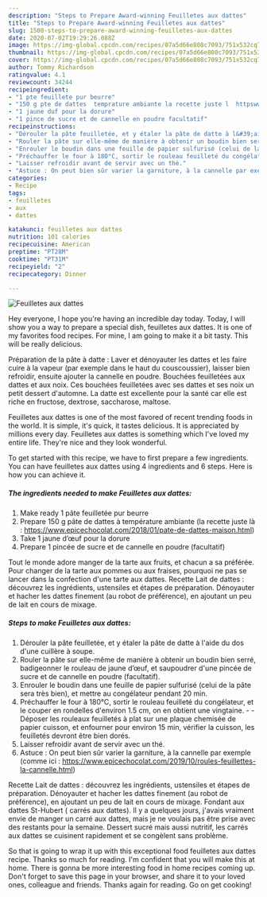 ```yaml
---
description: "Steps to Prepare Award-winning Feuilletes aux dattes"
title: "Steps to Prepare Award-winning Feuilletes aux dattes"
slug: 1500-steps-to-prepare-award-winning-feuilletes-aux-dattes
date: 2020-07-02T19:29:26.088Z
image: https://img-global.cpcdn.com/recipes/07a5d66e808c7093/751x532cq70/feuilletes-aux-dattes-photo-principale-de-la-recette.jpg
thumbnail: https://img-global.cpcdn.com/recipes/07a5d66e808c7093/751x532cq70/feuilletes-aux-dattes-photo-principale-de-la-recette.jpg
cover: https://img-global.cpcdn.com/recipes/07a5d66e808c7093/751x532cq70/feuilletes-aux-dattes-photo-principale-de-la-recette.jpg
author: Tommy Richardson
ratingvalue: 4.1
reviewcount: 34244
recipeingredient:
- "1 pte feuillete pur beurre"
- "150 g pte de dattes  temprature ambiante la recette juste l  httpswwwepicechocolatcom201801patededattesmaisonhtml"
- "1 jaune duf pour la dorure"
- "1 pince de sucre et de cannelle en poudre facultatif"
recipeinstructions:
- "Dérouler la pâte feuilletée, et y étaler la pâte de datte à l&#39;aide du dos d&#39;une cuillère à soupe."
- "Rouler la pâte sur elle-même de manière à obtenir un boudin bien serré, badigeonner le rouleau de jaune d’œuf, et saupoudrer d&#39;une pincée de sucre et de cannelle en poudre (facultatif)."
- "Enrouler le boudin dans une feuille de papier sulfurisé (celui de la pâte sera très bien), et mettre au congélateur pendant 20 min."
- "Préchauffer le four à 180°C, sortir le rouleau feuilleté du congélateur, et le couper en rondelles d&#39;environ 1.5 cm, on en obtient une vingtaine.  Déposer les rouleaux feuilletés à plat sur une plaque chemisée de papier cuisson, et enfourner pour environ 15 min, vérifier la cuisson, les feuilletés devront être bien dorés."
- "Laisser refroidir avant de servir avec un thé."
- "Astuce : On peut bien sûr varier la garniture, à la cannelle par exemple (comme ici : https://www.epicechocolat.com/2019/10/roules-feuillettes-la-cannelle.html)"
categories:
- Recipe
tags:
- feuilletes
- aux
- dattes

katakunci: feuilletes aux dattes 
nutrition: 101 calories
recipecuisine: American
preptime: "PT28M"
cooktime: "PT31M"
recipeyield: "2"
recipecategory: Dinner

---
```



![Feuilletes aux dattes](https://img-global.cpcdn.com/recipes/07a5d66e808c7093/751x532cq70/feuilletes-aux-dattes-photo-principale-de-la-recette.jpg)

Hey everyone, I hope you're having an incredible day today. Today, I will show you a way to prepare a special dish, feuilletes aux dattes. It is one of my favorites food recipes. For mine, I am going to make it a bit tasty. This will be really delicious.

Préparation de la pâte à datte : Laver et dénoyauter les dattes et les faire cuire à la vapeur (par exemple dans le haut du couscoussier), laisser bien refroidir, ensuite ajouter la cannelle en poudre. Bouchées feuilletées aux dattes et aux noix. Ces bouchées feuilletées avec ses dattes et ses noix un petit dessert d&#39;automne. La datte est excellente pour la santé car elle est riche en fructose, dextrose, saccharose, maltose.

Feuilletes aux dattes is one of the most favored of recent trending foods in the world. It is simple, it's quick, it tastes delicious. It is appreciated by millions every day. Feuilletes aux dattes is something which I've loved my entire life. They're nice and they look wonderful.


To get started with this recipe, we have to first prepare a few ingredients. You can have feuilletes aux dattes using 4 ingredients and 6 steps. Here is how you can achieve it.

<!--inarticleads1-->

##### The ingredients needed to make Feuilletes aux dattes:

1. Make ready 1 pâte feuilletée pur beurre
1. Prepare 150 g pâte de dattes à température ambiante (la recette juste là : https://www.epicechocolat.com/2018/01/pate-de-dattes-maison.html)
1. Take 1 jaune d’œuf pour la dorure
1. Prepare 1 pincée de sucre et de cannelle en poudre (facultatif)


Tout le monde adore manger de la tarte aux fruits, et chacun a sa préférée. Pour changer de la tarte aux pommes ou aux fraises, pourquoi ne pas se lancer dans la confection d&#39;une tarte aux dattes. Recette Lait de dattes : découvrez les ingrédients, ustensiles et étapes de préparation. Dénoyauter et hacher les dattes finement (au robot de préférence), en ajoutant un peu de lait en cours de mixage. 

<!--inarticleads2-->

##### Steps to make Feuilletes aux dattes:

1. Dérouler la pâte feuilletée, et y étaler la pâte de datte à l&#39;aide du dos d&#39;une cuillère à soupe.
1. Rouler la pâte sur elle-même de manière à obtenir un boudin bien serré, badigeonner le rouleau de jaune d’œuf, et saupoudrer d&#39;une pincée de sucre et de cannelle en poudre (facultatif).
1. Enrouler le boudin dans une feuille de papier sulfurisé (celui de la pâte sera très bien), et mettre au congélateur pendant 20 min.
1. Préchauffer le four à 180°C, sortir le rouleau feuilleté du congélateur, et le couper en rondelles d&#39;environ 1.5 cm, on en obtient une vingtaine. -  - Déposer les rouleaux feuilletés à plat sur une plaque chemisée de papier cuisson, et enfourner pour environ 15 min, vérifier la cuisson, les feuilletés devront être bien dorés.
1. Laisser refroidir avant de servir avec un thé.
1. Astuce : On peut bien sûr varier la garniture, à la cannelle par exemple (comme ici : https://www.epicechocolat.com/2019/10/roules-feuillettes-la-cannelle.html)


Recette Lait de dattes : découvrez les ingrédients, ustensiles et étapes de préparation. Dénoyauter et hacher les dattes finement (au robot de préférence), en ajoutant un peu de lait en cours de mixage. Fondant aux dattes St-Hubert ( carrés aux dattes). Il y a quelques jours, j&#39;avais vraiment envie de manger un carré aux dattes, mais je ne voulais pas être prise avec des restants pour la semaine. Dessert sucré mais aussi nutritif, les carrés aux dattes se cuisinent rapidement et se congèlent sans problème. 

So that is going to wrap it up with this exceptional food feuilletes aux dattes recipe. Thanks so much for reading. I'm confident that you will make this at home. There is gonna be more interesting food in home recipes coming up. Don't forget to save this page in your browser, and share it to your loved ones, colleague and friends. Thanks again for reading. Go on get cooking!
